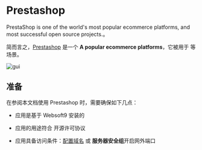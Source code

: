 # Prestashop

PrestaShop is one of the world's most popular ecommerce platforms, and most successful open source projects.。  

简而言之，[Prestashop](https://www.prestashop.com/en) 是一个 **A popular ecommerce platforms**，它被用于  等场景。   


![gui](https://libs.websoft9.com/Websoft9/DocsPicture/zh/prestashop/pretashopui-websoft9.png)


## 准备

在参阅本文档使用 Prestashop 时，需要确保如下几点：

- 应用是基于 Websoft9 安装的

- 应用的用途符合 [](https://some_license_url) 开源许可协议

- 应用具备访问条件：[配置域名](./guide/appsetdomain) 或 **服务器安全组**开启网外端口